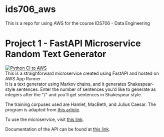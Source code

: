 # ids706_aws
This is a repo for using AWS for the course IDS706 - Data Engineering

# Project 1 - FastAPI Microservice Random Text Generator
[![Python CI to AWS](https://github.com/rw417/ids706_aws/actions/workflows/project1.yml/badge.svg)](https://github.com/rw417/ids706_aws/actions/workflows/project1.yml)  
This is a straighforward microservice created using FastAPI and hosted on AWS App Runner.  
It is a text generator using Markov chains, and it generates Shakespear-style sentences. Enter the number of sentences you'd like to generate as integers after the "/" and you'll get sentences in Shakespear style.

The training corpuses used are Hamlet, MacBeth, and Julius Caesar. The program is adapted from [this article](https://towardsdatascience.com/text-generation-with-markov-chains-an-introduction-to-using-markovify-742e6680dc33).

To use the microservice, visit [this link](https://ujrgewf3fm.us-east-2.awsapprunner.com/).

Documentation of the API can be found at [this link](https://ujrgewf3fm.us-east-2.awsapprunner.com/docs).
